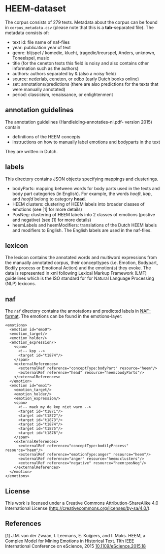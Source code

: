 # HEEM-dataset

The corpus consists of 279 texts.
Metadata about the corpus can be found in `corpus_metadata.csv` (please note that
  this is a **tab**-separated file). The metadata consists of:
* text id: file name of naf-files
* year: publication year of text
* genre: blijspel / komedie, klucht, tragedie/treurspel, Anders, unknown, Toneelspel, music
* title (for the ceneton texts this field is noisy and also contains other information
  such as the authors)
* authors: authors separated by & (also a noisy field)
* source: [nederlab](http://www.nederlab.nl/), [ceneton](http://www.let.leidenuniv.nl/Dutch/Ceneton/), or [edbo](http://www.earlydutchbooksonline.nl/en/edbo) (early Dutch books online)
* set: annotations/predictions (there are also predictions for the texts that were
  manually annotated)
* period: classicism, renaissance, or enlightenment

## annotation guidelines
The annotation guidelines (Handleiding-annotaties-nl.pdf- version 2015) contain
* definitions of the HEEM concepts
* instructions on how to manually label emotions and bodyparts in the text

They are written in Dutch.

## labels
This directory contains JSON objects specifying mappings and clusterings.
* bodyParts: mapping between words for body parts used in the texts and body part categories (in English). For example, the words _hooft_, _kop_, and _hoofd_ belong to category **head**.
* HEEM clusters: clustering of HEEM labels into broader classes of emotions (see [1] for more details)
* PosNeg: clustering of  HEEM labels into 2 classes of emotions (postive and negative) (see [1] for more details)
* heemLabels and heemModifiers: translations of the Dutch HEEM labels and modifiers to English.
The English labels are used in the naf-files.

## lexicon
The lexicon contains the annotated words and multiword expressions from the manually annotated corpus,
their concepttypes (i.e. Emotion, Bodypart, Bodily process
or Emotional Action) and the emotion(s) they evoke. The data
is represented in xml following Lexical Markup Framework (LMF) guidelines which is the ISO standard for for Natural Language Processing (NLP) lexicons.

## naf
The `naf`  directory contains the annotations and predicted labels in [NAF-
format](https://github.com/newsreader/NAF/blob/master/naf.pdf). The emotions can be found in the emotions-layer:

```
<emotions>
  <emotion id="emo0">
  <emotion_target/>
  <emotion_holder/>
  <emotion_expression/>
    <span>
      <!-- kop -->
      <target id="t1874"/>
    </span>
    <externalReferences>
      <externalRef reference="conceptType:bodyPart" resource="heem"/>
      <externalRef reference="head" resource="heem:bodyParts"/>
    </externalReferences>
  </emotion>
  <emotion id="emo1">
    <emotion_target/>
    <emotion_holder/>
    <emotion_expression/>
    <span>
      <!-- maek my de kop niet warm -->
      <target id="t1871"/>
      <target id="t1872"/>
      <target id="t1873"/>
      <target id="t1874"/>
      <target id="t1875"/>
      <target id="t1876"/>
    </span>
    <externalReferences>
      <externalRef reference="conceptType:bodilyProcess" resource="heem"/>
      <externalRef reference="emotionType:anger" resource="heem"/>
      <externalRef reference="anger" resource="heem:clusters"/>
      <externalRef reference="negative" resource="heem:posNeg"/>
    </externalReferences>
  </emotion>
</emotions>
```

## License
This work is licensed under a Creative Commons Attribution-ShareAlike 4.0 International License (http://creativecommons.org/licenses/by-sa/4.0/).

## References

[1] J.M. van der Zwaan, I. Leemans, E. Kuijpers, and I. Maks. HEEM, a Complex
Model for Mining Emotions in Historical Text. 11th IEEE International Conference
on eScience, 2015 [10.1109/eScience.2015.18](http://dx.doi.org/10.1109/eScience.2015.18)
